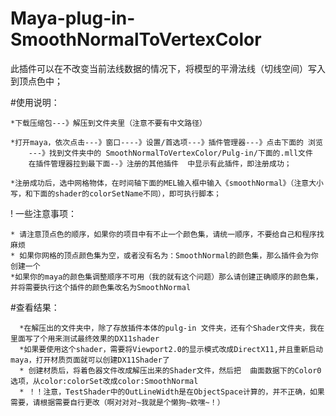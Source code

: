 # Maya-plug-in-SmoothNormalToVertexColor
此插件可以在不改变当前法线数据的情况下，将模型的平滑法线（切线空间）写入到顶点色中；

#使用说明：

    *下载压缩包---》解压到文件夹里（注意不要有中文路径）
    
    *打开maya，依次点击---》窗口----》设置/首选项---》插件管理器---》点击下面的 浏览
        ---》找到文件夹中的 SmoothNormalToVertexColor/Pulg-in/下面的.mll文件
        在插件管理器拉到最下面--》注册的其他插件  中显示有此插件，即注册成功；
        
    *注册成功后，选中网格物体，在时间轴下面的MEL输入框中输入《smoothNormal》（注意大小写，和下面的shader的colorSetName不同），即可执行脚本；
    
! 一些注意事项：

    * 请注意顶点色的顺序，如果你的项目中有不止一个颜色集，请统一顺序，不要给自己和程序找麻烦
    * 如果你网格的顶点颜色集为空，或者没有名为：SmoothNormal的颜色集，那么插件会为你创建一个
    *如果你的maya的颜色集调整顺序不可用（我的就有这个问题）那么请创建正确顺序的颜色集，并将需要执行这个插件的颜色集改名为SmoothNormal

#查看结果：

      *在解压出的文件夹中，除了存放插件本体的pulg-in 文件夹，还有个Shader文件夹，我在里面写了个用来测试最终效果的DX11shader
      *如果要使用这个shader，需要将Viewport2.0的显示模式改成DirectX11,并且重新启动maya，打开材质页面就可以创建DX11Shader了
      * 创建材质后，将着色器文件改成解压出来的Shader文件，然后把  曲面数据下的Color0选项，从color:colorSet改成color:SmoothNormal
      * ！！注意，TestShader中的OutLineWidth是在ObjectSpace计算的，并不正确，如果需要，请根据需要自行更改（啊对对对~我就是个懒狗~欸嘿~！）
